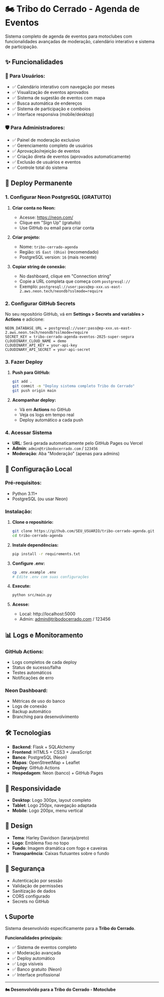 # 🏍️ Tribo do Cerrado - Agenda de Eventos

Sistema completo de agenda de eventos para motoclubes com funcionalidades avançadas de moderação, calendário interativo e sistema de participação.

## ✨ Funcionalidades

### 🎯 **Para Usuários:**
- ✅ Calendário interativo com navegação por meses
- ✅ Visualização de eventos aprovados
- ✅ Sistema de sugestão de eventos com mapa
- ✅ Busca automática de endereços
- ✅ Sistema de participação e comboios
- ✅ Interface responsiva (mobile/desktop)

### 🛡️ **Para Administradores:**
- ✅ Painel de moderação exclusivo
- ✅ Gerenciamento completo de usuários
- ✅ Aprovação/rejeição de eventos
- ✅ Criação direta de eventos (aprovados automaticamente)
- ✅ Exclusão de usuários e eventos
- ✅ Controle total do sistema

## 🚀 Deploy Permanente

### **1. Configurar Neon PostgreSQL (GRATUITO)**

1. **Criar conta no Neon:**
   - Acesse: https://neon.com/
   - Clique em "Sign Up" (gratuito)
   - Use GitHub ou email para criar conta

2. **Criar projeto:**
   - Nome: `tribo-cerrado-agenda`
   - Região: `US East (Ohio)` (recomendado)
   - PostgreSQL version: `16` (mais recente)

3. **Copiar string de conexão:**
   - No dashboard, clique em "Connection string"
   - Copie a URL completa que começa com `postgresql://`
   - Exemplo: `postgresql://user:pass@ep-xxx.us-east-2.aws.neon.tech/neondb?sslmode=require`

### **2. Configurar GitHub Secrets**

No seu repositório GitHub, vá em **Settings > Secrets and variables > Actions** e adicione:

```
NEON_DATABASE_URL = postgresql://user:pass@ep-xxx.us-east-2.aws.neon.tech/neondb?sslmode=require
SECRET_KEY = tribo-cerrado-agenda-eventos-2025-super-segura
CLOUDINARY_CLOUD_NAME = demo
CLOUDINARY_API_KEY = your-api-key  
CLOUDINARY_API_SECRET = your-api-secret
```

### **3. Fazer Deploy**

1. **Push para GitHub:**
   ```bash
   git add .
   git commit -m "Deploy sistema completo Tribo do Cerrado"
   git push origin main
   ```

2. **Acompanhar deploy:**
   - Vá em **Actions** no GitHub
   - Veja os logs em tempo real
   - Deploy automático a cada push

### **4. Acessar Sistema**

- **URL**: Será gerada automaticamente pelo GitHub Pages ou Vercel
- **Admin**: `admin@tribodocerrado.com` / `123456`
- **Moderação**: Aba "Moderação" (apenas para admins)

## 🔧 Configuração Local

### **Pré-requisitos:**
- Python 3.11+
- PostgreSQL (ou usar Neon)

### **Instalação:**

1. **Clone o repositório:**
   ```bash
   git clone https://github.com/SEU_USUARIO/tribo-cerrado-agenda.git
   cd tribo-cerrado-agenda
   ```

2. **Instale dependências:**
   ```bash
   pip install -r requirements.txt
   ```

3. **Configure .env:**
   ```bash
   cp .env.example .env
   # Edite .env com suas configurações
   ```

4. **Execute:**
   ```bash
   python src/main.py
   ```

5. **Acesse:**
   - Local: http://localhost:5000
   - Admin: admin@tribodocerrado.com / 123456

## 📊 Logs e Monitoramento

### **GitHub Actions:**
- Logs completos de cada deploy
- Status de sucesso/falha
- Testes automáticos
- Notificações de erro

### **Neon Dashboard:**
- Métricas de uso do banco
- Logs de conexão
- Backup automático
- Branching para desenvolvimento

## 🛠️ Tecnologias

- **Backend**: Flask + SQLAlchemy
- **Frontend**: HTML5 + CSS3 + JavaScript
- **Banco**: PostgreSQL (Neon)
- **Mapas**: OpenStreetMap + Leaflet
- **Deploy**: GitHub Actions
- **Hospedagem**: Neon (banco) + GitHub Pages

## 📱 Responsividade

- **Desktop**: Logo 300px, layout completo
- **Tablet**: Logo 250px, navegação adaptada
- **Mobile**: Logo 200px, menu vertical

## 🎨 Design

- **Tema**: Harley Davidson (laranja/preto)
- **Logo**: Emblema fixo no topo
- **Fundo**: Imagem dramática com fogo e caveiras
- **Transparência**: Caixas flutuantes sobre o fundo

## 🔐 Segurança

- Autenticação por sessão
- Validação de permissões
- Sanitização de dados
- CORS configurado
- Secrets no GitHub

## 📞 Suporte

Sistema desenvolvido especificamente para a **Tribo do Cerrado**.

**Funcionalidades principais:**
- ✅ Sistema de eventos completo
- ✅ Moderação avançada
- ✅ Deploy automático
- ✅ Logs visíveis
- ✅ Banco gratuito (Neon)
- ✅ Interface profissional

---

**🏍️ Desenvolvido para a Tribo do Cerrado - Motoclube**

